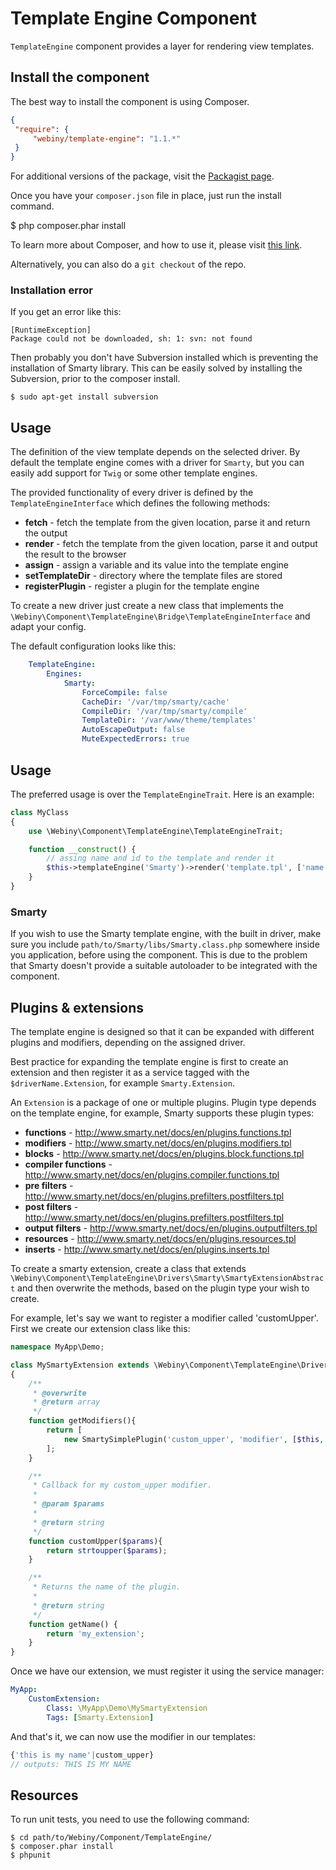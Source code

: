 Template Engine Component
=========================

`TemplateEngine` component provides a layer for rendering view templates.

Install the component
---------------------
The best way to install the component is using Composer.

```json
{
 "require": {
     "webiny/template-engine": "1.1.*"
 }
}
```
For additional versions of the package, visit the [Packagist page](https://packagist.org/packages/webiny/template-engine).

Once you have your `composer.json` file in place, just run the install command.

 $ php composer.phar install

To learn more about Composer, and how to use it, please visit [this link](https://getcomposer.org/doc/01-basic-usage.md).

Alternatively, you can also do a `git checkout` of the repo.

### Installation error

If you get an error like this:

```
[RuntimeException]
Package could not be downloaded, sh: 1: svn: not found
```

Then probably you don't have Subversion installed which is preventing the installation of Smarty library.
This can be easily solved by installing the Subversion, prior to the composer install.

    $ sudo apt-get install subversion


## Usage

The definition of the view template depends
on the selected driver. By default the template engine comes with a driver for `Smarty`, but you can easily add
support for `Twig` or some other template engines.

The provided functionality of every driver is defined by the `TemplateEngineInterface` which defines the following methods:
- **fetch** - fetch the template from the given location, parse it and return the output
- **render** - fetch the template from the given location, parse it and output the result to the browser
- **assign** - assign a variable and its value into the template engine
- **setTemplateDir** - directory where the template files are stored
- **registerPlugin** - register a plugin for the template engine

To create a new driver just create a new class that implements the `\Webiny\Component\TemplateEngine\Bridge\TemplateEngineInterface`
and adapt your config.

The default configuration looks like this:
```yaml
    TemplateEngine:
        Engines:
            Smarty:
                ForceCompile: false
                CacheDir: '/var/tmp/smarty/cache'
                CompileDir: '/var/tmp/smarty/compile'
                TemplateDir: '/var/www/theme/templates'
                AutoEscapeOutput: false
                MuteExpectedErrors: true
```

## Usage

The preferred usage is over the `TemplateEngineTrait`.
Here is an example:

```php
class MyClass
{
	use \Webiny\Component\TemplateEngine\TemplateEngineTrait;

	function __construct() {
	    // assing name and id to the template and render it
		$this->templateEngine('Smarty')->render('template.tpl', ['name'=>'John', 'id'=>15]);
	}
}
```

### Smarty

If you wish to use the Smarty template engine, with the built in driver, make sure you include
`path/to/Smarty/libs/Smarty.class.php` somewhere inside you application, before using the component. This is due to the
problem that Smarty doesn't provide a suitable autoloader to be integrated with the component.

## Plugins & extensions

The template engine is designed so that it can be expanded with different plugins and modifiers, depending on the assigned driver.

Best practice for expanding the template engine is first to create an extension and then register it as a service
tagged with the `$driverName.Extension`, for example `Smarty.Extension`.

An `Extension` is a package of one or multiple plugins. Plugin type depends on the template engine, for example, Smarty
supports these plugin types:
- **functions** - http://www.smarty.net/docs/en/plugins.functions.tpl
- **modifiers** - http://www.smarty.net/docs/en/plugins.modifiers.tpl
- **blocks** - http://www.smarty.net/docs/en/plugins.block.functions.tpl
- **compiler functions** - http://www.smarty.net/docs/en/plugins.compiler.functions.tpl
- **pre filters** - http://www.smarty.net/docs/en/plugins.prefilters.postfilters.tpl
- **post filters** - http://www.smarty.net/docs/en/plugins.prefilters.postfilters.tpl
- **output filters** - http://www.smarty.net/docs/en/plugins.outputfilters.tpl
- **resources** - http://www.smarty.net/docs/en/plugins.resources.tpl
- **inserts** - http://www.smarty.net/docs/en/plugins.inserts.tpl

To create a smarty extension, create a class that extends `\Webiny\Component\TemplateEngine\Drivers\Smarty\SmartyExtensionAbstract`
and then overwrite the methods, based on the plugin type your wish to create.

For example, let's say we want to register a modifier called 'customUpper'. First we create our extension class like this:

```php
namespace MyApp\Demo;

class MySmartyExtension extends \Webiny\Component\TemplateEngine\Drivers\Smarty\SmartyExtension
{
	/**
	 * @overwrite
	 * @return array
	 */
	function getModifiers(){
		return [
			new SmartySimplePlugin('custom_upper', 'modifier', [$this, 'customUpper'])
		];
	}

	/**
	 * Callback for my custom_upper modifier.
	 *
	 * @param $params
	 *
	 * @return string
	 */
	function customUpper($params){
		return strtoupper($params);
	}

	/**
	 * Returns the name of the plugin.
	 *
	 * @return string
	 */
	function getName() {
		return 'my_extension';
	}
}
```

Once we have our extension, we must register it using the service manager:

```yaml
MyApp:
    CustomExtension:
        Class: \MyApp\Demo\MySmartyExtension
        Tags: [Smarty.Extension]
```

And that's it, we can now use the modifier in our templates:

```php
{'this is my name'|custom_upper}
// outputs: THIS IS MY NAME
```

Resources
---------

To run unit tests, you need to use the following command:

    $ cd path/to/Webiny/Component/TemplateEngine/
    $ composer.phar install
    $ phpunit